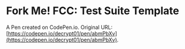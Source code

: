 # Fork Me! FCC: Test Suite Template

A Pen created on CodePen.io. Original URL: [https://codepen.io/decrypt01/pen/abmPbXv](https://codepen.io/decrypt01/pen/abmPbXv).


